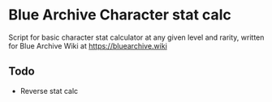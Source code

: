 # Blue Archive Character stat calc
Script for basic character stat calculator at any given level and rarity, written for Blue Archive Wiki at https://bluearchive.wiki

## Todo
- Reverse stat calc